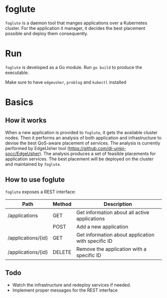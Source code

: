 # foglute

`foglute` is a daemon tool that manges applications over a Kubernetes cluster.
For the application it manager, it decides the best placement possible and deploy them consequently.

# Run

`foglute` is developed as a Go module. Run `go build` to produce the executable.

Make sure to have `edgeusher`, `problog` and `kubectl` installed

# Basics

## How it works

When a new application is provided to `foglute`, it gets the available cluster nodes.
Then it performs an analysis of both application and infrastructure to devise the best QoS-aware placement of services.
The analysis is currently performed by EdgeUsher tool (https://github.com/di-unipi-socc/EdgeUsher).
The analysis produces a set of feasible placements for application services. The best placement will be deployed on the cluster
and maintained by `foglute`. 

## How to use foglute

`foglute` exposes a REST interface:

| Path               | Method | Description                                        |
|--------------------|--------|----------------------------------------------------|
| /applications      | GET    | Get information about all active applications      |
|                    | POST   | Add a new application                              |
| /applications/{id} | GET    | Get information about application with specific ID |
| /applications/{id} | DELETE | Remove the application with a specific ID          |

## Todo

- Watch the infrastructure and redeploy services if needed.
- Implement proper messages for the REST interface